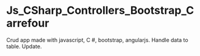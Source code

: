 # Js_CSharp_Controllers_Bootstrap_Carrefour
Crud app made with javascript, C #, bootstrap, angularjs. Handle data to table.
Update.
